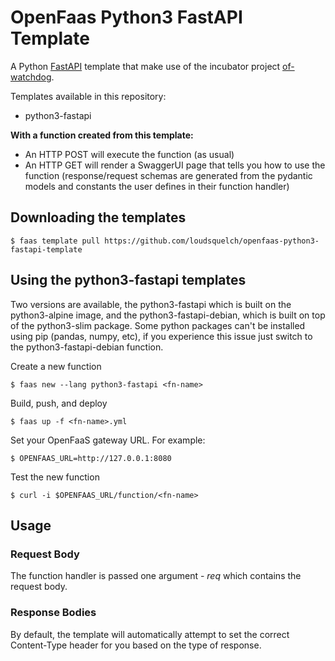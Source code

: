 # OpenFaas Python3 FastAPI Template

A Python [FastAPI](https://github.com/tiangolo/fastapi) template that make use of the incubator project [of-watchdog](https://github.com/openfaas-incubator/of-watchdog).

Templates available in this repository:
- python3-fastapi

**With a function created from this template:**

- An HTTP POST will execute the function (as usual)
- An HTTP GET will render a SwaggerUI page that tells you how to use the function (response/request schemas are generated from the pydantic models and constants the user defines in their function handler)

## Downloading the templates
```
$ faas template pull https://github.com/loudsquelch/openfaas-python3-fastapi-template
```

## Using the python3-fastapi templates

Two versions are available, the python3-fastapi which is built on the python3-alpine image, and the python3-fastapi-debian, which is built on top of the python3-slim package. Some python packages can't be installed using pip (pandas, numpy, etc), if you experience this issue just switch to the python3-fastapi-debian function.

Create a new function

```
$ faas new --lang python3-fastapi <fn-name>
```

Build, push, and deploy

```
$ faas up -f <fn-name>.yml
```

Set your OpenFaaS gateway URL. For example:

```
$ OPENFAAS_URL=http://127.0.0.1:8080
```

Test the new function

```
$ curl -i $OPENFAAS_URL/function/<fn-name>
```

## Usage

### Request Body
The function handler is passed one argument - *req* which contains the request body.

### Response Bodies
By default, the template will automatically attempt to set the correct Content-Type header for you based on the type of response. 
